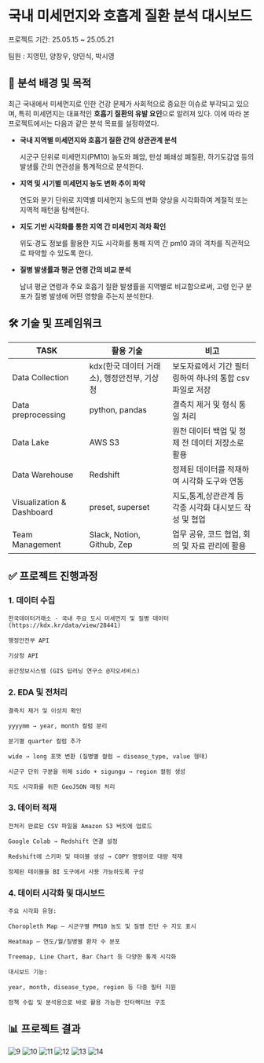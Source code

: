 # 국내 미세먼지와 호흡계 질환 분석 대시보드
프로젝트 기간: 25.05.15 ~ 25.05.21

팀원 : 지영민, 양창우, 양민식, 박시영
## 🎯 분석 배경 및 목적
최근 국내에서 미세먼지로 인한 건강 문제가 사회적으로 중요한 이슈로 부각되고 있으며, 특히 미세먼지는 대표적인 **호흡기 질환의 유발 요인**으로 알려져 있다. 이에 따라 본 프로젝트에서는 다음과 같은 분석 목표를 설정하였다.

- **국내 지역별 미세먼지와 호흡기 질환 간의 상관관계 분석**
    
    시군구 단위로 미세먼지(PM10) 농도와 폐암, 만성 폐쇄성 폐질환, 하기도감염 등의 발생률 간의 연관성을 통계적으로 분석한다.
     
- **지역 및 시기별 미세먼지 농도 변화 추이 파악**
    
    연도와 분기 단위로 지역별 미세먼지 농도의 변화 양상을 시각화하여 계절적 또는 지역적 패턴을 탐색한다.
    
- **지도 기반 시각화를 통한 지역 간 미세먼지 격차 확인**
    
    위도·경도 정보를 활용한 지도 시각화를 통해 지역 간 pm10 과의 격차를 직관적으로 파악할 수 있도록 한다.
  
- **질병 발생률과 평균 연령 간의 비교 분석**

    남녀 평균 연령과 주요 호흡기 질환 발생률을 지역별로 비교함으로써, 고령 인구 분포가 질병 발생에 어떤 영향을 주는지 분석한다.
    
## 🛠️ 기술 및 프레임워크
| TASK | 활용 기술 | 비고 |
| --- | --- | --- |
| Data Collection | kdx(한국 데이터 거래소),  행정안전부, 기상청  | 보도자료에서 기간 필터링하여 하나의 통합 csv파일로 저장 |
| Data preprocessing | python, pandas | 결측치 제거 및 형식 통일 처리 |
| Data Lake | AWS S3 | 원천 데이터 백업 및 정제 전 데이터 저장소로 활용 |
| Data Warehouse | Redshift | 정제된 데이터를 적재하여 시각화 도구와 연동 |
| Visualization & Dashboard | preset, superset | 지도,통계,상관관계 등 각종 시각화 대시보드 작성 및 협업 |
| Team Management | Slack, Notion, Github, Zep | 업무 공유, 코드 협업, 회의 및 자료 관리에 활용 |

## ✅ 프로젝트 진행과정
### 1. 데이터 수집
    
    한국데이터거래소 - 국내 주요 도시 미세먼지 및 질병 데이터(https://kdx.kr/data/view/28441)

    행정안전부 API

    기상청 API 

    공간정보시스템 (GIS 딥러닝 연구소 @지오서비스)
    
### 2. EDA 및 전처리

    결측치 제거 및 이상치 확인

    yyyymm → year, month 컬럼 분리

    분기별 quarter 컬럼 추가

    wide → long 포맷 변환 (질병별 컬럼 → disease_type, value 형태)

    시군구 단위 구분을 위해 sido + sigungu → region 컬럼 생성

    지도 시각화를 위한 GeoJSON 매핑 처리

### 3. 데이터 적재

    전처리 완료된 CSV 파일을 Amazon S3 버킷에 업로드
  
    Google Colab → Redshift 연결 설정
  
    Redshift에 스키마 및 테이블 생성 → COPY 명령어로 대량 적재
  
    정제된 테이블을 BI 도구에서 사용 가능하도록 구성

### 4. 데이터 시각화 및 대시보드

    주요 시각화 유형:

    Choropleth Map – 시군구별 PM10 농도 및 질병 진단 수 지도 표시

    Heatmap – 연도/월/질병별 환자 수 분포

    Treemap, Line Chart, Bar Chart 등 다양한 통계 시각화

    대시보드 기능:

    year, month, disease_type, region 등 다중 필터 지원

    정책 수립 및 분석용으로 바로 활용 가능한 인터랙티브 구조


## 📊 프로젝트 결과

![9](https://github.com/user-attachments/assets/88b13d7e-fc8d-45de-8b08-bc9571efbd40)
![10](https://github.com/user-attachments/assets/656fd6a1-4a43-44f5-b202-3c138927c9e8)
![11](https://github.com/user-attachments/assets/73676fbe-0214-4732-bb32-9fe720c288b9)
![12](https://github.com/user-attachments/assets/6e9ac093-b07f-4523-a3ef-ada348a399cb)
![13](https://github.com/user-attachments/assets/6abd7705-752d-4e05-b138-f1dd2e44a65e)
![14](https://github.com/user-attachments/assets/acb36de6-d48c-43b1-9cc1-71bacb15e23e)

